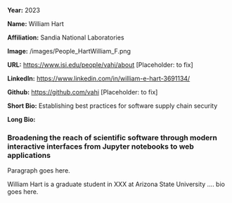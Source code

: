 **Year:** 2023

**Name:** William Hart

**Affiliation:** Sandia National Laboratories

**Image:** /images/People_HartWilliam_F.png

**URL:** https://www.isi.edu/people/vahi/about [Placeholder: to fix]

**LinkedIn:** https://www.linkedin.com/in/william-e-hart-3691134/

**Github:** https://github.com/vahi [Placeholder: to fix]

**Short Bio:** Establishing best practices for software supply chain security

**Long Bio:**
### Broadening the reach of scientific software through modern interactive interfaces from Jupyter notebooks to web applications 

Paragraph goes here.

William Hart is a graduate student in XXX at Arizona State University .... bio goes here. 
